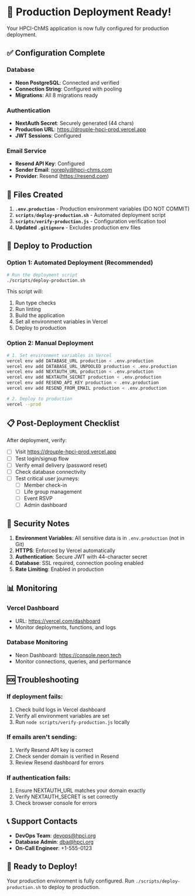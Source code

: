 # 🚀 Production Deployment Ready!

Your HPCI-ChMS application is now fully configured for production deployment.

## ✅ Configuration Complete

### Database
- **Neon PostgreSQL**: Connected and verified
- **Connection String**: Configured with pooling
- **Migrations**: All 8 migrations ready

### Authentication
- **NextAuth Secret**: Securely generated (44 chars)
- **Production URL**: https://drouple-hpci-prod.vercel.app
- **JWT Sessions**: Configured

### Email Service
- **Resend API Key**: Configured
- **Sender Email**: noreply@hpci-chms.com
- **Provider**: Resend (https://resend.com)

## 📁 Files Created

1. **`.env.production`** - Production environment variables (DO NOT COMMIT)
2. **`scripts/deploy-production.sh`** - Automated deployment script
3. **`scripts/verify-production.js`** - Configuration verification tool
4. **Updated `.gitignore`** - Excludes production env files

## 🚀 Deploy to Production

### Option 1: Automated Deployment (Recommended)
```bash
# Run the deployment script
./scripts/deploy-production.sh
```

This script will:
1. Run type checks
2. Run linting
3. Build the application
4. Set all environment variables in Vercel
5. Deploy to production

### Option 2: Manual Deployment
```bash
# 1. Set environment variables in Vercel
vercel env add DATABASE_URL production < .env.production
vercel env add DATABASE_URL_UNPOOLED production < .env.production
vercel env add NEXTAUTH_URL production < .env.production
vercel env add NEXTAUTH_SECRET production < .env.production
vercel env add RESEND_API_KEY production < .env.production
vercel env add RESEND_FROM_EMAIL production < .env.production

# 2. Deploy to production
vercel --prod
```

## 📋 Post-Deployment Checklist

After deployment, verify:

- [ ] Visit https://drouple-hpci-prod.vercel.app
- [ ] Test login/signup flow
- [ ] Verify email delivery (password reset)
- [ ] Check database connectivity
- [ ] Test critical user journeys:
  - [ ] Member check-in
  - [ ] Life group management
  - [ ] Event RSVP
  - [ ] Admin dashboard

## 🔐 Security Notes

1. **Environment Variables**: All sensitive data is in `.env.production` (not in Git)
2. **HTTPS**: Enforced by Vercel automatically
3. **Authentication**: Secure JWT with 44-character secret
4. **Database**: SSL required, connection pooling enabled
5. **Rate Limiting**: Enabled in production

## 📊 Monitoring

### Vercel Dashboard
- URL: https://vercel.com/dashboard
- Monitor deployments, functions, and logs

### Database Monitoring
- Neon Dashboard: https://console.neon.tech
- Monitor connections, queries, and performance

## 🆘 Troubleshooting

### If deployment fails:
1. Check build logs in Vercel dashboard
2. Verify all environment variables are set
3. Run `node scripts/verify-production.js` locally

### If emails aren't sending:
1. Verify Resend API key is correct
2. Check sender domain is verified in Resend
3. Review Resend dashboard for errors

### If authentication fails:
1. Ensure NEXTAUTH_URL matches your domain exactly
2. Verify NEXTAUTH_SECRET is set correctly
3. Check browser console for errors

## 📞 Support Contacts

- **DevOps Team**: devops@hpci.org
- **Database Admin**: dba@hpci.org
- **On-Call Engineer**: +1-555-0123

## 🎉 Ready to Deploy!

Your production environment is fully configured. Run `./scripts/deploy-production.sh` to deploy to production.